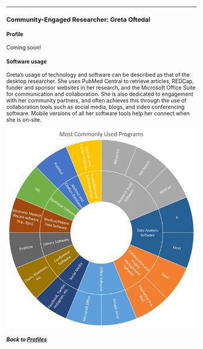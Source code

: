 ---
### Community-Engaged Researcher: Greta Oftedal
#### Profile

Coming soon!
<br>

#### Software usage
Greta’s usage of technology and software can be described as that of the desktop researcher. She uses PubMed Central to retrieve articles, REDCap, funder and sponsor websites in her research, and the Microsoft Office Suite for communication and collaboration. She is also dedicated to engagement with her community partners, and often achieves this through the use of collaboration tools such as social media, blogs, and video conferencing software. Mobile versions of all her software tools help her connect when she is on-site.

![](../../images/CommunityEngagedFacultyInvestigator_SoftwareChart.jpg)

##### Back to [Profiles](index.md)
